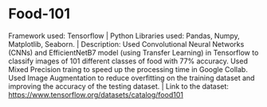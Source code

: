 # Food-101
Framework used: Tensorflow |
Python Libraries used: Pandas, Numpy, Matplotlib, Seaborn. |
Description: 
Used Convolutional Neural Networks (CNNs) and EfficientNetB7 model (using Transfer Learning) in Tensorflow to classify images of 101 different classes of food with 77% accuracy.
Used Mixed Precision traing to speed up the processing time in Google Collab. 
Used Image Augmentation to reduce overfitting on the training dataset and improving the accuracy of the testing dataset. |
Link to the dataset: https://www.tensorflow.org/datasets/catalog/food101
